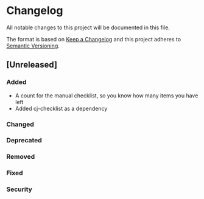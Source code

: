 # Changelog
All notable changes to this project will be documented in this file.

The format is based on [Keep a Changelog](http://keepachangelog.com/en/1.0.0/)
and this project adheres to [Semantic Versioning](http://semver.org/spec/v2.0.0.html).

## [Unreleased]
### Added
- A count for the manual checklist, so you know how many items you have left
- Added cj-checklist as a dependency

### Changed
### Deprecated
### Removed
### Fixed
### Security
